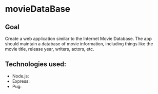 # movieDataBase

## Goal
Create a web application similar to the Internet Movie
Database. The app should maintain a database of movie information, including
things like the movie title, release year, writers, actors, etc.

## Technologies used:
- Node.js:
- Express: 
- Pug:
